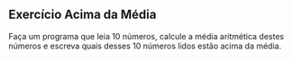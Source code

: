 ## Exercício Acima da Média
Faça um programa que leia 10 números, calcule a média aritmética destes números e escreva quais desses 10 números lidos estão acima da média.